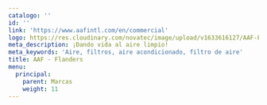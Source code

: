 ```yaml
---
catalogo: ''
id: ''
link: 'https://www.aafintl.com/en/commercial'
logo: https://res.cloudinary.com/novatec/image/upload/v1633616127/AAF-Flanders_Logo_yhyynb.png
meta_description: ¡Dando vida al aire limpio!
meta_keywords: 'Aire, filtros, aire acondicionado, filtro de aire'
title: AAF - Flanders
menu:
  principal:
    parent: Marcas
    weight: 11
---
```




